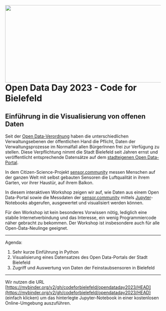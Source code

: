 <img src="https://codefor.de/labs/hexagon/CodeFor-bielefeld.svg" width="750" height="250" align="right">

# Open Data Day 2023 - Code for Bielefeld
## Einführung in die Visualisierung von offenen Daten

Seit der [Open Data-Verordnung](https://open.nrw/open-data-verordnung) haben die unterschiedlichen Verwaltungsebenen der öffentlichen Hand die Pflicht, Daten der Verwaltungsprozesse im Normalfall allen BürgerInnen frei zur Verfügung zu stellen. Diese Verpflichtung nimmt die Stadt Bielefeld seit Jahren ernst und veröffentlicht entsprechende Datensätze auf dem [stadteigenen Open Data-Portal](https://open-data.bielefeld.de/).

In dem Citizen-Science-Projekt [sensor.community](https://sensor.community/en/) messen Menschen auf der ganzen Welt mit selbst gebauten Sensoren die Luftqualität in ihrem Garten, vor ihrer Haustür, auf ihrem Balkon. 

In diesem interaktiven Workshop zeigen wir auf, wie Daten aus einem Open Data-Portal sowie die Messdaten der [sensor.community](https://sensor.community/en/) mittels [Jupyter](https://jupyter.org/)-Notebooks abgerufen, ausgewertet und visualisiert werden können.

Für den Workshop ist kein besonderes Vorwissen nötig, lediglich eine stabile Internetverbindung und das Interesse, ein wenig Programmiercode näher gebracht zu bekommen. Der Workshop ist insbesondere auch für alle Open-Data-Neulinge geeignet.

***

Agenda:

1. Sehr kurze Einführung in Python
2. Visualisierung eines Datensatzes des Open Data-Portals der Stadt Bielefeld
3. Zugriff und Auswertung von Daten der Feinstaubsensoren in Bielefeld

***

Wir nutzen die URL [https://mybinder.org/v2/gh/codeforbielefeld/opendataday2023/HEAD](https://mybinder.org/v2/gh/codeforbielefeld/opendataday2023/HEAD) (einfach klicken) um das hinterlegte Jupyter-Notebook in einer kostenlosen Online-Umgebung auszuführen.